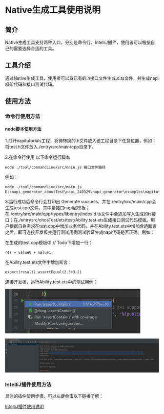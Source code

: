 # Native生成工具使用说明
## 简介

Native生成工具支持两种入口，分别是命令行、IntelliJ插件，使用者可以根据自己的需要选择合适的工具。            

## 工具介绍

通过Native生成工具，使用者可以将已有的.h接口文件生成.d.ts文件，并生成napi框架代码和接口测试代码。

## 使用方法

### 命令行使用方法

#### node脚本使用方法

1.打开napitutorials工程，将待转换的.h文件放入该工程目录下任意位置，例如：将test.h文件放入./entry/src/main/cpp目录下。

2.在命令行使用 以下命令运行脚本

```
node ./tool/commandLine/src/main.js 接口文件路径
```

例如：

```
node ./tool/commandLine/src/main.js E:\napi_generator_aboutTest\napi_240329\napi_generator\examples\napitutorials\entry\src\main\cpp\test.h
```

3.运行成功后命令行会打印出 Generate success，并在./entry/src/main/cpp会生成test.cpp文件，其中是接口napi层模板；在./entry/src/main/cpp/types/libentry/index.d.ts文件中会追加写入生成的ts接口；在./entrysrc/ohosTest/ets/test/Ability.test.ets生成接口测试代码模板。用户根据自身需求在test.cpp中增加业务代码，并在Ability.test.ets中增加合适断言之后，即可连接开发板并运行测试用例测试验证生成napi代码是否正确。例如：

在生成的test.cpp模板中 // Todo下增加一行：

```
res = value0 + value1;
```

在Ability.test.ets文件中增加断言：

```
expect(result).assertEqual(2.3+3.2)
```

连接开发板，运行Ability.test.ets中的测试用例：

![img](../../../figures/DevEco_env_run_Abilitytest.png)

![img](../../../figures/DevEco_env_Abilitytest_success.png)

### IntelliJ插件使用方法

具体的插件使用步骤，可以左键单击以下链接了解：

[IntelliJ插件使用说明](https://gitee.com/openharmony/napi_generator/tree/master/examples/napitutorials/tool/plugin/docs/guide/INSTRUCTION_ZH.md)